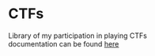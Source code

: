 # CTFs

Library of my participation in playing CTFs   
documentation can be found [here](https://hyggehalcyon.gitbook.io/)  